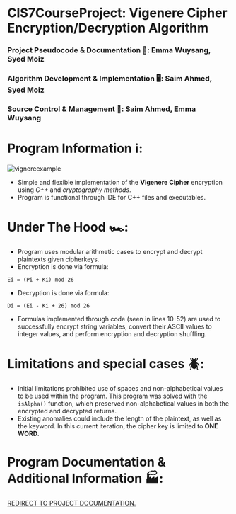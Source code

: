 # CIS7CourseProject: Vigenere Cipher Encryption/Decryption Algorithm
### Project Pseudocode & Documentation 📝: Emma Wuysang, Syed Moiz
### Algorithm Development & Implementation 🖥:  Saim Ahmed, Syed Moiz
### Source Control & Management 🚀: Saim Ahmed, Emma Wuysang

# Program Information ℹ️: 
![vignereexample](https://github.com/user-attachments/assets/bcdb44b1-af4b-4d53-8b8f-f952157dfe3f)
- Simple and flexible implementation of the **Vigenere Cipher** encryption using *C++* and *cryptography methods*.
- Program is functional through IDE for C++ files and executables.

# Under The Hood 🏎️: 

- Program uses modular arithmetic cases to encrypt and decrypt plaintexts given cipherkeys.
- Encryption is done via formula:
```
Ei = (Pi + Ki) mod 26
```
- Decryption is done via formula:
```
Di = (Ei - Ki + 26) mod 26
```
- Formulas implemented through code (seen in lines 10-52) are used to successfully encrypt string variables, convert their ASCII values to integer values, and perform encryption and decryption shuffling.

# Limitations and special cases 🪲:
- Initial limitations prohibited use of spaces and non-alphabetical values to be used within the program. This program was solved with the ```isAlpha()``` function, which preserved non-alphabetical values in both the encrypted and decrypted returns.
- Existing anomalies could include the length of the plaintext, as well as the keyword. In this current iteration, the cipher key is limited to **ONE WORD**.

# Program Documentation & Additional Information 🏭: 
[REDIRECT TO PROJECT DOCUMENTATION.](https://github.com/saimdlx/CIS7CourseProject/blob/50bfe0782bc9fbb7f64c85291c323016f424deb8/CIS7Course%20Project%20DOCUMENTATION.docx.pdf)
